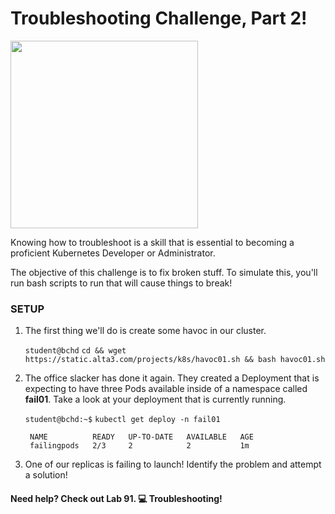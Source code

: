 # Troubleshooting Challenge, Part 2!

<img src="https://www.jeffgeerling.com/sites/default/files/images/kubectl-meme-image.jpg" width="300"/>

Knowing how to troubleshoot is a skill that is essential to becoming a proficient Kubernetes Developer or Administrator.

The objective of this challenge is to fix broken stuff. To simulate this, you'll run bash scripts to run that will cause things to break!

### SETUP

1. The first thing we'll do is create some havoc in our cluster. 

    `student@bchd` `cd && wget https://static.alta3.com/projects/k8s/havoc01.sh && bash havoc01.sh`
    
0. The office slacker has done it again. They created a Deployment that is expecting to have three Pods available inside of a namespace called **fail01**. Take a look at your deployment that is currently running.

    `student@bchd:~$` `kubectl get deploy -n fail01`
    
        NAME          READY   UP-TO-DATE   AVAILABLE   AGE
        failingpods   2/3     2            2           1m
    
0. One of our replicas is failing to launch! Identify the problem and attempt a solution!

#### Need help? Check out Lab 91. 💻 Troubleshooting!
